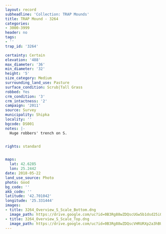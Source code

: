 ```yaml
---
layout: record
subheadline: 'Collection: TRAP Mounds'
title: TRAP Mound - 3264
categories:
- 3000-3999
header: no
tags:
- ''
trap_id: '3264'

certainty: Certain
elevation: '488'
max_diameter: '36'
min_diameter: '32'
height: '5'
size_category: Medium
surrounding_land_use: Pasture
surface_condition: Scrub|Tall Grass
robbed: Yes
crm_condition: '3'
crm_intactness: '2'
campaign: '2011'
source: Survey
municipality: Shipka
locality: ''
bgcode: DS001
notes: |-
  Huge robbers' trench on S.


rights: standard


maps:
  lat: 42.6285
  lon: 25.2442
date: 2018-05-22
land_use_source: Photo
photo: Good
bg_code: ''
akb_code: ''
latitude: '42.701042'
longitude: '25.331444'
images:
- title: 3264_Overview_S_Scale_Bottom.dng
  image_path: https://drive.google.com/uc?id=0B3Rg88wZDQscUGw5b1dsd25iOUU
- title: 3264_Overview_S_Scale_Top.dng
  image_path: https://drive.google.com/uc?id=0B3Rg88wZDQscVHRURXp2a3hBUms
---
```

